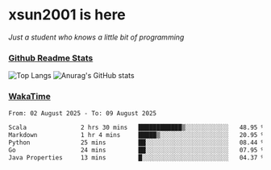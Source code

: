 # xsun2001 is here

*Just a student who knows a little bit of programming*

### [Github Readme Stats](https://github.com/anuraghazra/github-readme-stats)

![Top Langs](https://github-readme-stats.vercel.app/api/top-langs/?username=xsun2001&layout=compact&theme=radical) ![Anurag's GitHub stats](https://github-readme-stats.vercel.app/api?username=xsun2001&show_icons=true&theme=radical)

### [WakaTime](https://wakatime.com)

<!--START_SECTION:waka-->

```txt
From: 02 August 2025 - To: 09 August 2025

Scala               2 hrs 30 mins   ████████████▒░░░░░░░░░░░░   48.95 %
Markdown            1 hr 4 mins     █████▒░░░░░░░░░░░░░░░░░░░   20.95 %
Python              25 mins         ██░░░░░░░░░░░░░░░░░░░░░░░   08.44 %
Go                  24 mins         ██░░░░░░░░░░░░░░░░░░░░░░░   07.95 %
Java Properties     13 mins         █░░░░░░░░░░░░░░░░░░░░░░░░   04.37 %
```

<!--END_SECTION:waka-->
